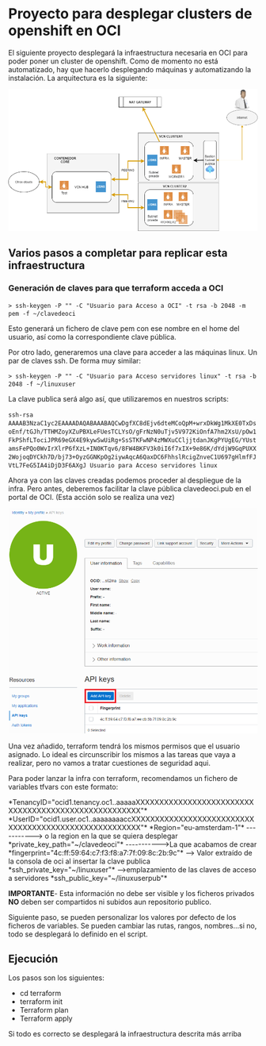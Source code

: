 <h1>Proyecto para desplegar clusters de openshift en OCI</h1>

El siguiente proyecto desplegará la infraestructura necesaria en OCI para poder poner un cluster de openshift.
Como de momento no está automatizado, hay que hacerlo desplegando máquinas y automatizando la instalación.
La arquitectura es la siguiente:

![esquema](/esquema.png)


<h2>Varios pasos a completar para replicar esta infraestructura</h2>

<h3>Generación de claves para que terraform acceda a OCI</h3>

    > ssh-keygen -P "" -C "Usuario para Acceso a OCI" -t rsa -b 2048 -m pem -f ~/clavedeoci

<p>Esto generará un fichero de clave pem con ese nombre en el home del usuario, así como la correspondiente clave pública.</p>
<p>Por otro lado, generaremos una clave para acceder a las máquinas linux. Un par de claves ssh. De forma muy similar:</p>

    > ssh-keygen -P "" -C "Usuario para Acceso servidores linux" -t rsa -b 2048 -f ~/linuxuser

La clave publica será algo así, que utilizaremos en nuestros scripts:

`ssh-rsa AAAAB3NzaC1yc2EAAAADAQABAAABAQCwDgfXC8dEjv6dteMCoQpM+wrxDkWg1MkXE0TxDsoEnf/tGJh/TTHMZoyXZuPBXLeFUesTCLYsO/gFrNzN0uTjv5V972KiOnfA7hm2XsU/pOw1FkPShfLTociJPR69eGX4E9kywSwUiRg+SsSTKFwNP4zMWXuCCljjtdanJKgPYUgEG/YUstamsFePQo0WvIrXlrP6fXzL+IN0KTqv6/8FW4BKFV3k0iI6f7xIX+9e86K/dYdjW9GqPUXX2WojoqDYCkh7D/bj73+OyzGGNKpOg2iywAqcA6QaxDC6FhhslRcigZnveC1U697gHlmfFJVtL7FeG5IA4iDjD3F6AXgJ Usuario para Acceso servidores linux`

Ahora ya con las claves creadas podemos proceder al despliegue de la infra. Pero antes, deberemos facilitar la clave pública clavedeoci.pub en el portal de OCI. (Esta acción solo se realiza una vez)

![adduser](/add_oracle_user.png)

Una vez añadido, terraform tendrá los mismos permisos que el usuario asignado. Lo ideal es circunscribir los mismos a las tareas que vaya a realizar, pero no vamos a tratar cuestiones de seguridad aqui. 

Para poder lanzar la infra con terraform, recomendamos un fichero de variables tfvars con este formato:

<p>
*TenancyID="ocid1.tenancy.oc1..aaaaaXXXXXXXXXXXXXXXXXXXXXXXXXXXXXXXXXXXXXXXXXXXXXXXXXXXXX"*
*UserID="ocid1.user.oc1..aaaaaaaaccXXXXXXXXXXXXXXXXXXXXXXXXXXXXXXXXXXXXXXXXXXXXXXXXXXXXXX"*
*Region="eu-amsterdam-1"*        -----------> o la region en la que se quiera desplegar
*private_key_path="~/clavedeoci"* ----------->La que acabamos de crear 
*fingerprint="4c:ff:59:64:c7:f3:f8:a7:7f:09:8c:2b:9c"* --> Valor extraído de la consola de oci al insertar la clave publica
*ssh_private_key="~/linuxuser"* -->emplazamiento de las claves de acceso a servidores
*ssh_public_key="~/linuxuserpub"*
</p>

<p3>**IMPORTANTE**- Esta información no debe ser visible y los ficheros privados **NO** deben ser compartidos ni subidos aun repositorio publico.</p3>

Siguiente paso, se pueden personalizar los valores por defecto de los ficheros de variables. Se pueden cambiar las rutas, rangos, nombres...si no, todo se desplegará lo definido en el script.

<h2>Ejecución</h2>

Los pasos son los siguientes:

- cd terraform 
- terraform init 
- Terraform plan
- Terraform apply

<p>Si todo es correcto se desplegará la infraestructura descrita más arriba</p>




